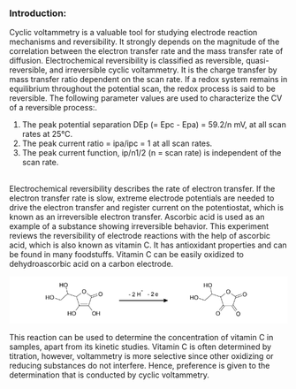 ### Introduction:
Cyclic voltammetry is a valuable tool for studying electrode reaction mechanisms and reversibility. It strongly depends on the magnitude of the correlation between the electron transfer rate and the mass transfer
rate of diffusion. Electrochemical reversibility is classified as reversible, quasi-reversible, and irreversible cyclic voltammetry. It is the charge transfer by mass transfer ratio dependent on the scan rate.
If a redox system remains in equilibrium throughout the potential scan, the redox process is said to be reversible. The following parameter values are used to characterize the CV of a reversible process:.
<br>
1.	The peak potential separation DEp (= Epc - Epa) = 59.2/n mV, at all scan rates at 25℃.
2.	The peak current ratio = ipa/ipc = 1 at all scan rates.
3.	The peak current function, ip/n1/2 (n = scan rate)  is independent of the scan rate.
<br>
Electrochemical reversibility describes the rate of electron transfer. If the electron transfer rate is slow, extreme electrode potentials are needed to drive the electron transfer and register current on the potentiostat,
which is known as an irreversible electron transfer. Ascorbic acid is used as an example of a substance showing irreversible behavior. This experiment reviews the reversibility of electrode reactions with the help of ascorbic 
acid, which is also known as vitamin C. It has antioxidant properties and can be found in many foodstuffs. Vitamin C can be easily oxidized to dehydroascorbic acid on a carbon electrode.
<p>
<img src="images/theory.png" alt="Figure1">
</p>

This reaction can be used to determine the concentration of vitamin C in samples, apart from its kinetic studies. Vitamin C is often determined by titration, however, voltammetry is more selective since other oxidizing 
or reducing substances do not interfere. Hence, preference is given to the determination that is conducted by cyclic voltammetry. 



